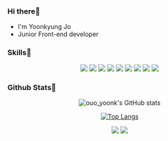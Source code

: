 ### Hi there👋

- I'm Yoonkyung Jo
- Junior Front-end developer
 
### Skills🚀
<p align="center">
<img src="https://img.shields.io/badge/Javascript-F7DF1E?style=flat-square&logo=JavaScript&logoColor=white"/>
<img src="https://img.shields.io/badge/React.js-61DAFB?style=flat-square&logo=React&logoColor=white"/>
<img src="https://img.shields.io/badge/Reduxjs-764ABC?style=flat-square&logo=Redux&logoColor=white"/>
<img src="https://img.shields.io/badge/Vue.js-4FC08D?style=flat-square&logo=Vue.js&logoColor=white"/>
<img src="https://img.shields.io/badge/styled components-DB7093?style=flat-square&logo=styled-components&logoColor=white"/>
<img src="https://img.shields.io/badge/firebase-FFCA28?style=flat-square&logo=Firebase&logoColor=white"/>
<img src="https://img.shields.io/badge/spring-6DB33F?style=flat-square&logo=Spring&logoColor=white"/>
<img src="https://img.shields.io/badge/Oracle-F80000?style=flat-square&logo=Oracle&logoColor=white"/>
<img src="https://img.shields.io/badge/MongoDB-47A248?tyle=flat-square&logo=MongoDB&logoColor=white"/>
</p>

### Github Stats🌼

<div align="center">

![ouo_yoonk's GitHub stats](https://github-readme-stats.vercel.app/api?username=yooooonk&show_icons=true&theme=radical)

[![Top Langs](https://github-readme-stats.vercel.app/api/top-langs/?username=yooooonk&layout=compact)](https://github.com/yooooonk/github-readme-stats)

</div>

<p align="center">
  <a href="https://velog.io/@ouo_yoonk"><img src="https://img.shields.io/badge/Blog-11B48A?style=flat-square&logo=Vimeo&logoColor=white&link=https://velog.io/@ouo_yoonk"/></a>  
  <a href="mailto:joyk9251@gmail.com"><img src="https://img.shields.io/badge/Gmail-d14836?style=flat-square&logo=Gmail&logoColor=white&link=joyk9251@gmail.com"/></a>
</p>
